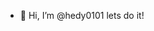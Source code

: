 - 👋 Hi, I’m @hedy0101
lets do it!
<!---
hedy0101/hedy0101 is a ✨ special ✨ repository because its `README.md` (this file) appears on your GitHub profile.
You can click the Preview link to take a look at your changes.
--->
